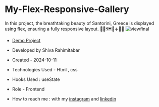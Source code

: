 # My-Flex-Responsive-Gallery
In this project, the breathtaking beauty of Santorini, Greece is displayed using flex, ensuring a fully responsive layout. 🌊🌊🗺️🌅✈️🌊🌊
![viewfinal](https://user-images.githubusercontent.com/109727844/204102879-086fee63-9bda-43b2-a1aa-49879c3f2d39.jpg)



- [Demo Project]()

- Developed by Shiva Rahimitabar

- Created - 2024-10-11

- Technologies Used - Html , css 

- Hooks Used : useState 

- Role - Frontend

- How to reach me : with my [instagram](https://www.instagram.com/shiva.rahimitabar.dev) and [linkedin](https://www.linkedin.com/in/shiva-rahimitabar-7477b432b/)
